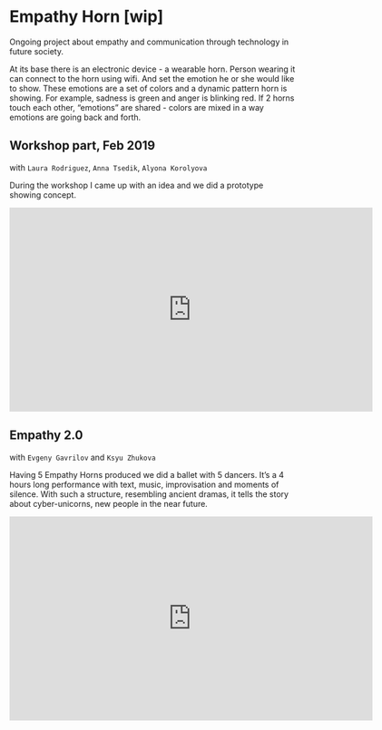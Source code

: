 # Empathy Horn [wip]

Ongoing project about empathy and communication through technology in future society.

At its base there is an electronic device - a wearable horn. Person wearing it can connect to the horn using wifi. And set the emotion he or she would like to show. These emotions are a set of colors and a dynamic pattern horn is showing. For example, sadness is green and anger is blinking red. If 2 horns touch each other, “emotions” are shared - colors are mixed in a way emotions are going back and forth.

## Workshop part, Feb 2019
with `Laura Rodriguez`, `Anna Tsedik`, `Alyona Korolyova`

During the workshop I came up with an idea and we did a prototype showing concept.
<iframe src="https://player.vimeo.com/video/339688162" width="640" height="360" frameborder="0" allow="autoplay; fullscreen; picture-in-picture" allowfullscreen></iframe>

## Empathy 2.0
with `Evgeny Gavrilov` and `Ksyu Zhukova`

Having 5 Empathy Horns produced we did a ballet with 5 dancers. It’s a 4 hours long performance with text, music, improvisation and moments of silence. With such a structure, resembling ancient dramas, it tells the story about cyber-unicorns, new people in the near future.

<iframe src="https://player.vimeo.com/video/559023136" width="640" height="360" frameborder="0" allow="autoplay; fullscreen; picture-in-picture" allowfullscreen></iframe>